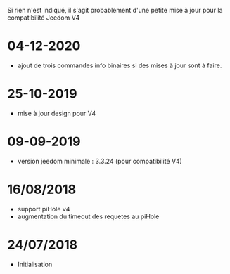Si rien n'est indiqué, il s'agit probablement d'une petite mise à jour pour la compatibilité Jeedom V4

# 04-12-2020

- ajout de trois commandes info binaires si des mises à jour sont à faire.

# 25-10-2019

- mise à jour design pour V4

# 09-09-2019

- version jeedom minimale : 3.3.24 (pour compatibilité V4)

# 16/08/2018

- support piHole v4
- augmentation du timeout des requetes au piHole

# 24/07/2018

- Initialisation

